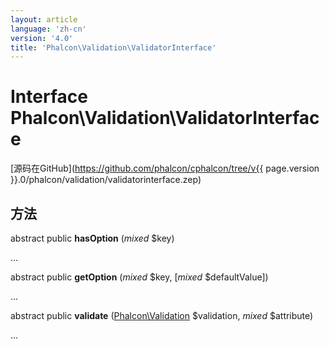 ```yaml
---
layout: article
language: 'zh-cn'
version: '4.0'
title: 'Phalcon\Validation\ValidatorInterface'
---
```

# Interface **Phalcon\Validation\ValidatorInterface**

[源码在GitHub](https://github.com/phalcon/cphalcon/tree/v{{ page.version }}.0/phalcon/validation/validatorinterface.zep)

## 方法

abstract public **hasOption** (*mixed* $key)

...

abstract public **getOption** (*mixed* $key, [*mixed* $defaultValue])

...

abstract public **validate** ([Phalcon\Validation](Phalcon_Validation) $validation, *mixed* $attribute)

...